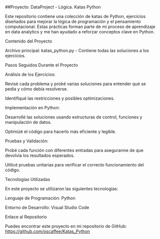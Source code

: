 ##Proyecto: DataProject - Lógica. Katas Python

Este repositorio contiene una colección de katas de Python, ejercicios diseñados para mejorar la lógica de programación y el pensamiento computacional. Estas prácticas forman parte de mi proceso de aprendizaje en data analytics y me han ayudado a reforzar conceptos clave en Python.

Contenido del Proyecto

Archivo principal: katas_python.py - Contiene todas las soluciones a los ejercicios.

Pasos Seguidos Durante el Proyecto

Análisis de los Ejercicios:

Revisé cada problema y probé varias soluciones para entender qué se pedía y cómo debía resolverse.

Identifiqué las restricciones y posibles optimizaciones.

Implementación en Python:

Desarrollé las soluciones usando estructuras de control, funciones y manipulación de datos.

Optimizé el código para hacerlo más eficiente y legible.

Pruebas y Validación:

Probé cada función con diferentes entradas para asegurarme de que devolvía los resultados esperados.

Utilicé pruebas unitarias para verificar el correcto funcionamiento del código.

Tecnologías Utilizadas

En este proyecto se utilizaron las siguientes tecnologías:

Lenguaje de Programación: Python

Entorno de Desarrollo: Visual Studio Code

Enlace al Repositorio

Puedes encontrar este proyecto en mi repositorio de GitHub: https://github.com/oscaffee/Katas_Python
